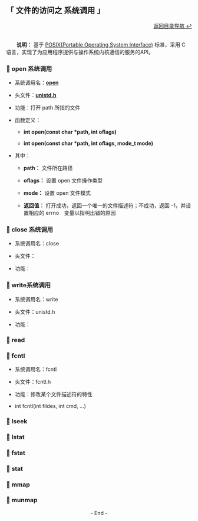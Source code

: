## 「 文件的访问之 系统调用 」

<div align="right">
    <a href="https://github.com/fmw666/Linux#-目录导航">返回目录导航 ↩</a>
</div>

<br>

&emsp;&emsp;**说明：** 基于 [POSIX(Portable Operating System Interface)](#welcome) 标准，采用 C 语言，实现了为应用程序提供与操作系统内核通信的服务的API。

### 💬 open 系统调用

+ 系统调用名：**[open](#welcome)**

+ 头文件：**[unistd.h](#welcome)**

+ 功能：打开 path 所指的文件

+ 函数定义：

    + **int open(const char \*path, int oflags)**

    + **int open(const char \*path, int oflags, mode_t mode)**

+ 其中：

    + **path：** 文件所在路径

    + **oflags：** 设置 open 文件操作类型

    + **mode：** 设置 open 文件模式

    + **返回值：** 打开成功，返回一个唯一的文件描述符；不成功，返回 -1，并设置相应的 errno　变量以指明出错的原因

### 💬 close 系统调用

+ 系统调用名：close

+ 头文件：

+ 功能：

### 💬 write系统调用

+ 系统调用名：write

+ 头文件：unistd.h

+ 功能：

### 💬 read

### 💬 fcntl

+ 系统调用名：fcntl

+ 头文件：fcntl.h

+ 功能：修改某个文件描述符的特性

+ int fcntl(int fildes, int cmd, ...)

### 💬 lseek

### 💬 lstat


### 💬 fstat


### 💬 stat

### 💬 mmap

### 💬 munmap

<div align="center">
    - End -
</div>